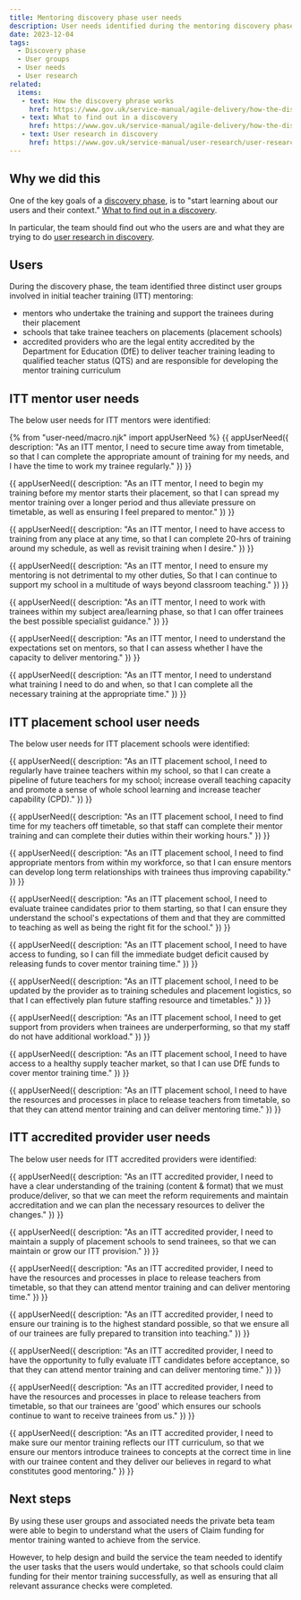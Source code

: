 ```yaml
---
title: Mentoring discovery phase user needs
description: User needs identified during the mentoring discovery phase
date: 2023-12-04
tags:
  - Discovery phase
  - User groups
  - User needs
  - User research
related:
  items:
   - text: How the discovery phrase works
     href: https://www.gov.uk/service-manual/agile-delivery/how-the-discovery-phase-works
   - text: What to find out in a discovery
     href: https://www.gov.uk/service-manual/agile-delivery/how-the-discovery-phase-works#what-to-find-out-in-discovery
   - text: User research in discovery
     href: https://www.gov.uk/service-manual/user-research/user-research-in-discovery
---
```


## Why we did this

One of the key goals of a [discovery phase]( https://www.gov.uk/service-manual/agile-delivery/how-the-discovery-phase-works), is to "start learning about our users and their context.” [What to find out in a discovery]( https://www.gov.uk/service-manual/agile-delivery/how-the-discovery-phase-works#what-to-find-out-in-discovery).

In particular, the team should find out who the users are and what they are trying to do [user research in discovery]( https://www.gov.uk/service-manual/user-research/user-research-in-discovery).

## Users

During the discovery phase, the team identified three distinct user groups involved in initial teacher training (ITT) mentoring:

- mentors who undertake the training and support the trainees during their placement
- schools that take trainee teachers on placements (placement schools)
- accredited providers who are the legal entity accredited by the Department for Education (DfE) to deliver teacher training leading to qualified teacher status (QTS) and are responsible for developing the mentor training curriculum

## ITT mentor user needs

The below user needs for ITT mentors were identified:

{% from "user-need/macro.njk" import appUserNeed %}
{{ appUserNeed({
  description: "As an ITT mentor,
I need to secure time away from timetable,
so that I can complete the appropriate amount of training for my needs, and I have the time to work my trainee regularly."
}) }}

{{ appUserNeed({
  description: "As an ITT mentor,
I need to begin my training before my mentor starts their placement,
so that I can spread my mentor training over a longer period and thus alleviate pressure on timetable, as well as ensuring I feel prepared to mentor."
}) }}

{{ appUserNeed({
  description: "As an ITT mentor,
I need to have access to training from any place at any time,
so that I can complete 20-hrs of training around my schedule, as well as revisit training when I desire."
}) }}

{{ appUserNeed({
  description: "As an ITT mentor,
I need to ensure my mentoring is not detrimental to my other duties,
So that I can continue to support my school in a multitude of ways beyond classroom teaching."
}) }}

{{ appUserNeed({
  description: "As an ITT mentor,
I need to work with trainees within my subject area/learning phase,
so that I can offer trainees the best possible specialist guidance."
}) }}

{{ appUserNeed({
  description: "As an ITT mentor,
I need to understand the expectations set on mentors,
so that I can assess whether I have the capacity to deliver mentoring."
}) }}

{{ appUserNeed({
  description: "As an ITT mentor,
I need to understand what training I need to do and when,
so that I can complete all the necessary training at the appropriate time."
}) }}

## ITT placement school user needs

The below user needs for ITT placement schools were identified:

{{ appUserNeed({
  description: "As an ITT placement school,
I need to regularly have trainee teachers within my school,
so that I can create a pipeline of future teachers for my school; increase overall teaching capacity and promote a sense of whole school learning and increase teacher capability (CPD)."
}) }}

{{ appUserNeed({
  description: "As an ITT placement school,
I need to find time for my teachers off timetable,
so that staff can complete their mentor training and can complete their duties within their working hours."
}) }}

{{ appUserNeed({
  description: "As an ITT placement school,
I need to find appropriate mentors from within my workforce,
so that I can ensure mentors can develop long term relationships with trainees thus improving capability."
}) }}

{{ appUserNeed({
  description: "As an ITT placement school,
I need to evaluate trainee candidates prior to them starting,
so that I can ensure they understand the school's expectations of them and that they are committed to teaching as well as being the right fit for the school."
}) }}

{{ appUserNeed({
  description: "As an ITT placement school,
I need to have access to funding,
so I can fill the immediate budget deficit caused by releasing funds to cover mentor training time."
}) }}

{{ appUserNeed({
  description: "As an ITT placement school,
I need to be updated by the provider as to training schedules and placement logistics,
so that I can effectively plan future staffing resource and timetables."
}) }}

{{ appUserNeed({
  description: "As an ITT placement school,
I need to get support from providers when trainees are underperforming,
so that my staff do not have additional workload."
}) }}

{{ appUserNeed({
  description: "As an ITT placement school,
I need to have access to a healthy supply teacher market,
so that I can use DfE funds to cover mentor training time."
}) }}

{{ appUserNeed({
  description: "As an ITT placement school,
I need to have the resources and processes in place to release teachers from timetable,
so that they can attend mentor training and can deliver mentoring time."
}) }}

## ITT accredited provider user needs

The below user needs for ITT accredited providers were identified:

{{ appUserNeed({
  description: "As an ITT accredited provider,
I need to have a clear understanding of the training (content & format) that we must produce/deliver,
so that we can meet the reform requirements and maintain accreditation and we can plan the necessary resources to deliver the changes."
}) }}

{{ appUserNeed({
  description: "As an ITT accredited provider,
I need to maintain a supply of placement schools to send trainees,
so that we can maintain or grow our ITT provision."
}) }}

{{ appUserNeed({
  description: "As an ITT accredited provider,
I need to have the resources and processes in place to release teachers from timetable,
so that they can attend mentor training and can deliver mentoring time."
}) }}

{{ appUserNeed({
  description: "As an ITT accredited provider,
I need to ensure our training is to the highest standard possible,
so that we ensure all of our trainees are fully prepared to transition into teaching."
}) }}

{{ appUserNeed({
  description: "As an ITT accredited provider,
I need to have the opportunity to fully evaluate ITT candidates before acceptance,
so that they can attend mentor training and can deliver mentoring time."
}) }}

{{ appUserNeed({
  description: "As an ITT accredited provider,
I need to have the resources and processes in place to release teachers from timetable,
so that our trainees are 'good' which ensures our schools continue to want to receive trainees from us."
}) }}

{{ appUserNeed({
  description: "As an ITT accredited provider,
I need to make sure our mentor training reflects our ITT curriculum,
so that we ensure our mentors introduce trainees to concepts at the correct time in line with our trainee content and they deliver our believes in regard to what constitutes good mentoring."
}) }}

## Next steps

By using these user groups and associated needs the private beta team were able to begin to understand what the users of Claim funding for mentor training wanted to achieve from the service.

However, to help design and build the service the team needed to identify the user tasks that the users would undertake, so that schools could claim funding for their mentor training successfully, as well as ensuring that all relevant assurance checks were completed.
